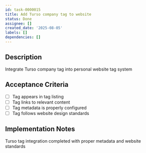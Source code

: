 ```yaml
---
id: task-0000015
title: Add Turso company tag to website
status: Done
assignee: []
created_date: '2025-08-05'
labels: []
dependencies: []
---
```


## Description

Integrate Turso company tag into personal website tag system

## Acceptance Criteria

- [ ] Tag appears in tag listing
- [ ] Tag links to relevant content
- [ ] Tag metadata is properly configured
- [ ] Tag follows website design standards

## Implementation Notes

Turso tag integration completed with proper metadata and website standards

